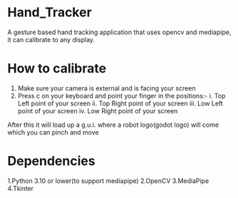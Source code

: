 # Hand_Tracker
A gesture based hand tracking application that uses opencv and mediapipe, it can calibrate to any display.

# How to calibrate
1. Make sure your camera is external and is facing your screen
2. Press c on your keyboard and point your finger in the positions:-
    i. Top Left point of your screen
    ii. Top Right point of your screen
    iii. Low Left point of your screen
    iv. Low Right point of your screen

After this it will load up a g.u.i. where a robot logo(godot logo) will come which you can pinch and move

# Dependencies
1.Python 3.10 or lower(to support mediapipe)
2.OpenCV
3.MediaPipe
4.Tkinter
